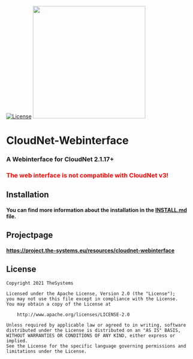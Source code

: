 [![License](https://img.shields.io/badge/License-Apache%202.0-blue.svg)](https://opensource.org/licenses/Apache-2.0)
<img src="https://cdn.the-systems.eu/icon-transparent-banner.png" width="300px" />

# <b>CloudNet-Webinterface</b>

### A Webinterface for CloudNet 2.1.17+

### <span style="color: red">The web interface is not compatible with CloudNet v3!</span>

## Installation

#### You can find more information about the installation in the [INSTALL.md](./INSTALL.md) file.

## Projectpage

#### https://project.the-systems.eu/resources/cloudnet-webinterface

## License

    Copyright 2021 TheSystems
    
    Licensed under the Apache License, Version 2.0 (the "License");
    you may not use this file except in compliance with the License.
    You may obtain a copy of the License at
    
        http://www.apache.org/licenses/LICENSE-2.0
    
    Unless required by applicable law or agreed to in writing, software
    distributed under the License is distributed on an "AS IS" BASIS,
    WITHOUT WARRANTIES OR CONDITIONS OF ANY KIND, either express or implied.
    See the License for the specific language governing permissions and
    limitations under the License.
   
